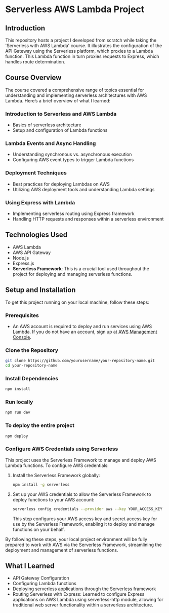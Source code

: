 
# Serverless AWS Lambda Project

## Introduction
This repository hosts a project I developed from scratch while taking the 'Serverless with AWS Lambda' course. It illustrates the configuration of the API Gateway using the Serverless platform, which proxies to a Lambda function. This Lambda function in turn proxies requests to Express, which handles route determination.

## Course Overview
The course covered a comprehensive range of topics essential for understanding and implementing serverless architectures with AWS Lambda. Here’s a brief overview of what I learned:

### Introduction to Serverless and AWS Lambda
- Basics of serverless architecture
- Setup and configuration of Lambda functions

### Lambda Events and Async Handling
- Understanding synchronous vs. asynchronous execution
- Configuring AWS event types to trigger Lambda functions

### Deployment Techniques
- Best practices for deploying Lambdas on AWS
- Utilizing AWS deployment tools and understanding Lambda settings

### Using Express with Lambda
- Implementing serverless routing using Express framework
- Handling HTTP requests and responses within a serverless environment

## Technologies Used
- AWS Lambda
- AWS API Gateway
- Node.js
- Express.js
- **Serverless Framework**: This is a crucial tool used throughout the project for deploying and managing serverless functions.

## Setup and Installation
To get this project running on your local machine, follow these steps:

### Prerequisites
- An AWS account is required to deploy and run services using AWS Lambda. If you do not have an account, sign up at [AWS Management Console](https://aws.amazon.com/console/).

### Clone the Repository
```bash
git clone https://github.com/yourusername/your-repository-name.git
cd your-repository-name
```

### Install Dependencies
```bash
npm install
```

### Run locally
```bash
npm run dev
```

### To deploy the entire project
```bash
npm deploy
```

### Configure AWS Credentials using Serverless
This project uses the Serverless Framework to manage and deploy AWS Lambda functions. To configure AWS credentials:

1. Install the Serverless Framework globally:
   ```bash
   npm install -g serverless
   ```
2. Set up your AWS credentials to allow the Serverless Framework to deploy functions to your AWS account:
   ```bash
   serverless config credentials --provider aws --key YOUR_ACCESS_KEY --secret YOUR_SECRET_KEY
   ```
   This step configures your AWS access key and secret access key for use by the Serverless Framework, enabling it to deploy and manage functions on your behalf.

By following these steps, your local project environment will be fully prepared to work with AWS via the Serverless Framework, streamlining the deployment and management of serverless functions.

## What I Learned
- API Gateway Configuration
- Configuring Lambda functions
- Deploying serverless applications through the Serverless framework
- Routing Serverless with Express: Learned to configure Express applications on AWS Lambda using serverless-http module, allowing for traditional web server functionality within a serverless architecture.